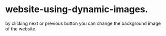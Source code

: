 # website-using-dynamic-images.
by clicking next or previous button you can change the background image of the website.
